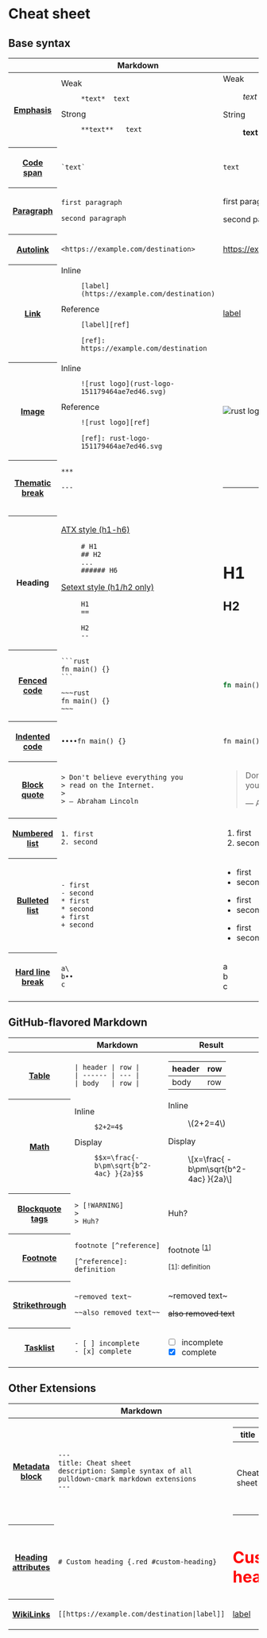 # Cheat sheet

## Base syntax

<!-- can't put paragraph breaks in markdown tables, so we gotta use html -->

<table>

<thead>
<th>
<th>Markdown
<th>Result

<tbody>

<tr><th>

[Emphasis](third_party/spec.md#emphasis-and-strong-emphasis)

<td>

<dl><dt>Weak</dt><dd>

    *text* _text_

</dd><dt>Strong</dt><dd>

    **text** __text__

<td>

<dl><dt>Weak</dt><dd>

*text* _text_

</dd><dt>String</dt><dd>

**text** __text__

<tr><th>

[Code span](third_party/spec.md#code-spans)

<td>

    `text`

<td>

`text`

<tr><th>

[Paragraph](third_party/spec.md#paragraphs)

<td>

    first paragraph

    second paragraph

<td>

first paragraph

second paragraph

<tr><th>

[Autolink](third_party/spec.md#autolinks)

<td>

    <https://example.com/destination>

</dd></dl>

<td>

<https://example.com/destination>

<tr><th>

[Link](third_party/spec.md#links)

<td>

<dl><dt>Inline</dt><dd>

    [label](https://example.com/destination)

</dd><dt>Reference</dt><dd>

    [label][ref]

    [ref]: https://example.com/destination

</dd></dl>

<td>

[label](https://example.com/destination)

<tr><th>

[Image](third_party/spec.md#images)

<td>

<dl><dt>Inline</dt><dd>

    ![rust logo](rust-logo-151179464ae7ed46.svg)

</dd><dt>Reference</dt><dd>

    ![rust logo][ref]

    [ref]: rust-logo-151179464ae7ed46.svg

</dd></dl>

<td>

![rust logo](rust-logo-151179464ae7ed46.svg)

<tr><th>

[Thematic break](third_party/spec.md#thematic-breaks)

<td>

    ***

    ---

    ___

<td>

***

<tr><th>Heading

<td>

<dl><dt>

[ATX style (h1-h6)](third_party/spec.md#atx-headings)

</dt><dd>

    # H1
    ## H2
    ...
    ###### H6

</dd><dt>

[Setext style (h1/h2 only)](third_party/spec.md#setext-headings)

</dt><dd>

    H1
    ==

    H2
    --

</dd></dl>

<td>

H1
==

H2
--

<tr><th>

[Fenced code](third_party/spec.md#fenced-code-blocks)

<td>

    ```rust
    fn main() {}
    ```

    ~~~rust
    fn main() {}
    ~~~

<td>

~~~rust
fn main() {}
~~~

<tr><th>

[Indented code](third_party/spec.md#indented-code-blocks)

<td>

    ••••fn main() {}

<td>

    fn main() {}

<tr><th>

[Block quote](third_party/spec.md#block-quotes)

<td>

    > Don't believe everything you
    > read on the Internet.
    >
    > — Abraham Lincoln

<td>

> Don't believe everything you
> read on the Internet.
>
> — Abraham Lincoln

<tr><th>

[Numbered list](third_party/spec.md#list-items)

<td>

    1. first
    2. second

<td>

1. first
2. second

<tr><th>

[Bulleted list](third_party/spec.md#list-items)

<td>

    - first
    - second
    * first
    * second
    + first
    + second

<td>

- first
- second
* first
* second
+ first
+ second

<tr><th>

[Hard line break](third_party/spec.md#hard-line-breaks)

<td>

    a\
    b••
    c

<td>

a\
b  
c

</table>

## GitHub-flavored Markdown

<table>

<thead>
<th>
<th>Markdown
<th>Result

<tbody>

<tr><th>

[Table](specs/table.md)

<td>

    | header | row |
    | ------ | --- |
    | body   | row |

<td>

| header | row |
| ------ | --- |
| body   | row |

<tr><th>

[Math](specs/math.md)

<td>

<dl><dt>Inline</dt><dd>

    $2+2=4$

</dd><dt>Display</dt><dd>

    $$x=\frac{-b\pm\sqrt{b^2-4ac} }{2a}$$

</dd></dl>

<td>

<dl><dt>Inline</dt><dd>

<!-- we're running too old an mdbook version,
     and are using the MathJax plugin right now -->

\\(2+2=4\\)

</dd><dt>Display</dt><dd>

\\[x=\frac{ -b\pm\sqrt{b^2-4ac} }{2a}\\]

</dd></dl>

<tr><th>

[Blockquote tags](specs/blockquotes_tags.md)

<td>

    > [!WARNING]
    >
    > Huh?

<td>

<div class="warning">

Huh?

</div>

<tr><th>

[Footnote](specs/footnotes.md)

<td>

    footnote [^reference]

    [^reference]: definition

<td>

<!-- I don't use a real footnote here because I want the definition inline in the cell -->

footnote <sup>[<a href="#preview-footnote-reference">1</a>]</sup>

<small>[1]: definition</small>

<tr><th>

[Strikethrough](specs/strikethrough.md)

<td>

    ~removed text~

    ~~also removed text~~

<td>

~removed text~

~~also removed text~~

<tr><th>

[Tasklist](third_party/gfm_tasklist.md)

<td>

    - [ ] incomplete
    - [x] complete

<td>

- [ ] incomplete
- [x] complete

</table>

## Other Extensions

<table>

<thead>
<th>
<th>Markdown
<th>Result

<tbody>

<tr><th>

[Metadata block](specs/metadata_blocks.md)

<td>

    ---
    title: Cheat sheet
    description: Sample syntax of all pulldown-cmark markdown extensions
    ---

<td>

<!-- metadata blocks are required at the beginning of the document, so can't be used here -->

|    title    |                       description                       |
| ----------- | ------------------------------------------------------- |
| Cheat sheet | Sample syntax of all pulldown-cmark markdown extensions |

<tr><th>

[Heading attributes](specs/heading_attrs.md)

<td>

    # Custom heading {.red #custom-heading}

<td>

<h1 style="color:red" id="custom-heading">Custom heading</h1>

<tr><th>

[WikiLinks](specs/wikilinks.md)

<td>

    [[https://example.com/destination|label]]

<td>

<a href="https://example.com/destination">label</a>

</table>
